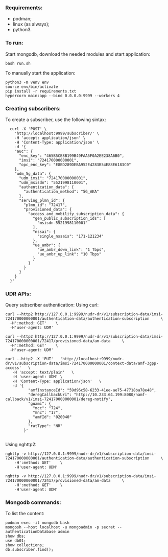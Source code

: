 ### Requirements:
- podman;
- linux (as always);
- python3.

### To run:
Start mongodb, download the needed modules and start application:
```shell
bash run.sh
```

To manually start the application:
```shell
python3 -m venv env
source env/bin/activate
pip install -r requirements.txt
hypercorn main:app --bind 0.0.0.0:9999 --workers 4
```


### Creating subscribers:
To create a subscriber, use the following sintax:
```shell
  curl -X 'POST' \
    'http://localhost:9999/subscriber/' \
    -H 'accept: application/json' \
    -H 'Content-Type: application/json' \
    -d '{
    "auc": {
      "enc_key": "465B5CE8B199B49FAA5F0A2EE238A6B0",
      "imsi": "724170000000001",
      "opc_enc_key": "E8ED289DEBA952E4283B54E88E6183C0"
    },
    "udm_5g_data": {
      "udm_imsi": "724170000000001",
      "udm_msisdn": "5521998110001",
      "authentication_data": {
        "authentication_method": "5G_AKA"
      },
      "serving_plmn_id": {
        "plmn_id": "72417",
        "provisioned_data": {
          "access_and_mobility_subscription_data": {
            "gen_public_subscription_ids": [
              "msisdn-5521998110001"
            ],
            "nssai": {
              "single_nssais": "171-121234"
            },
            "ue_ambr": {
              "ue_ambr_down_link": "1 Tbps",
              "ue_ambr_up_link": "10 Tbps"
            }
          }
        }
      }
    }
  }'

```

### UDR APIs:
Query subscriber authentication:
Using curl:
```shell
curl --http2 http://127.0.0.1:9999/nudr-dr/v1/subscription-data/imsi-724170000000001/authentication-data/authentication-subscription     \
  -H':method: GET'    \
  -H'user-agent: UDM'

curl --http2 http://127.0.0.1:9999/nudr-dr/v1/subscription-data/imsi-724170000000001/72417/provisioned-data/am-data     \
  -H':method: GET'    \
  -H'user-agent: UDM'

curl --http2 -X 'PUT'   'http://localhost:9999/nudr-dr/v1/subscription-data/imsi-724170000000001/context-data/amf-3gpp-access'   \
   -H 'accept: text/plain'   \
   -H 'user-agent: UDM' \
   -H 'Content-Type: application/json'   \
   -d '{
          "amfInstanceId": "59d96c58-6233-41ee-ae75-47718ba78e48",
          "deregCallbackUri": "http://10.233.64.199:8080/namf-callback/v1/imsi-724170000000001/dereg-notify",
          "guami": {
            "mcc": "724",
            "mnc": "17",
            "amfId": "020040"
          },
          "ratType": "NR"
        }'


```

Using nghttp2:
```shell
nghttp -v http://127.0.0.1:9999/nudr-dr/v1/subscription-data/imsi-724170000000001/authentication-data/authentication-subscription     \
	-H':method: GET'    \
	-H'user-agent: UDM'

nghttp -v http://127.0.0.1:9999/nudr-dr/v1/subscription-data/imsi-724170000000001/72417/provisioned-data/am-data     \
	-H':method: GET'    \
	-H'user-agent: UDM'  

```

### Mongodb commands:
To list the content:
```shell
podman exec -it mongodb bash
mongosh --host localhost -u mongoadmin -p secret --authenticationDatabase admin
show dbs;
use db01;
show collections;
db.subscriber.find();
```
